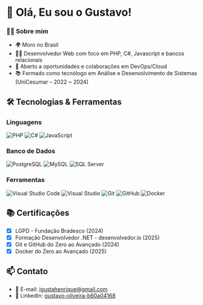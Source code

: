 # 👋 Olá, Eu sou o Gustavo!

### 🧑‍💻 Sobre mim

- 🌍 Moro no Brasil
- 👨‍💻 Desenvolvedor Web com foco em PHP, C#, Javascript e bancos relacionais
- 💼 Aberto a oportunidades e colaborações em DevOps/Cloud
- 📚 Formado como tecnólogo em Análise e Desenvolvimento de Sistemas (UniCesumar – 2022 ~ 2024)

## 🛠️ Tecnologias & Ferramentas

### Linguagens
![PHP](https://img.shields.io/badge/-PHP-777BB4?style=flat&logo=php&logoColor=white)
![C#](https://img.shields.io/badge/-C%23-239120?style=flat&logo=c-sharp&logoColor=white)
![JavaScript](https://img.shields.io/badge/-JavaScript-F7DF1E?style=flat&logo=javascript&logoColor=black)

### Banco de Dados
![PostgreSQL](https://img.shields.io/badge/-PostgreSQL-336791?style=flat&logo=postgresql&logoColor=white)
![MySQL](https://img.shields.io/badge/-MySQL-4479A1?style=flat&logo=mysql&logoColor=white)
![SQL Server](https://img.shields.io/badge/-SQL%20Server-CC2927?style=flat&logo=microsoft-sql-server&logoColor=white)

### Ferramentas
![Visual Studio Code](https://img.shields.io/badge/-VSCode-007ACC?style=flat&logo=visual-studio-code&logoColor=white)
![Visual Studio](https://img.shields.io/badge/-Visual%20Studio-5C2D91?style=flat&logo=visual-studio&logoColor=white)
![Git](https://img.shields.io/badge/-Git-F05032?style=flat&logo=git&logoColor=white)
![GitHub](https://img.shields.io/badge/-GitHub-181717?style=flat&logo=github&logoColor=white)
![Docker](https://img.shields.io/badge/-Docker-2496ED?style=flat&logo=docker&logoColor=white)

## 📚 Certificações

- [x] LGPD - Fundação Bradesco (2024)  
- [x] Formação Desenvolvedor .NET - desenvolvedor.io (2025)  
- [x] Git e GitHub do Zero ao Avançado (2024)  
- [x] Docker do Zero ao Avançado (2025)

## 📫 Contato

- 📧 E-mail: [igustahenrique@gmail.com](mailto:igustahenrique@gmail.com)  
- 💼 LinkedIn: [gustavo-oliveira-b60a04168](https://www.linkedin.com/in/gustavo-oliveira-b60a04168)  
